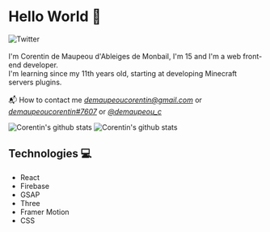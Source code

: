 # Hello World 👋

![Twitter](https://img.shields.io/twitter/follow/demaupeou_c?color=03adfc&style=for-the-badge)
<br><br>
I'm Corentin de Maupeou d'Ableiges de Monbail, I'm 15 and I'm a web front-end developer.
<br>
I'm learning since my 11th years old, starting at developing Minecraft servers plugins.
<br><br>
📬 How to contact me *demaupeoucorentin@gmail.com* or [*demaupeoucorentin#7607*](http://discord.com/) or [*@demaupeou_c*](https://twitter.com/demaupeou_c)

![Corentin's github stats](https://github-readme-stats.vercel.app/api/top-langs/?username=donaldtrumpyyy&hide=html,&hide_border=true&title_color=5391FE&text_color=555)
![Corentin's github stats](https://github-readme-stats.vercel.app/api?username=donaldtrumpyyy)


## Technologies 💻

- React
- Firebase
- GSAP
- Three
- Framer Motion
- CSS
